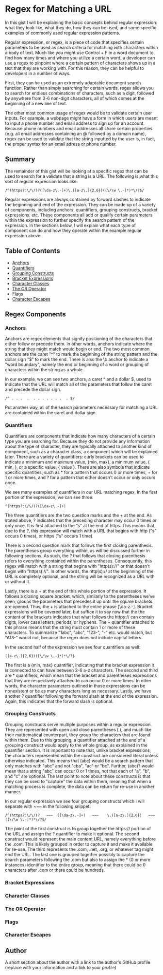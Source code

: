 # Regex for Matching a URL

In this gist I will be explaining the basic concepts behind regular expression: what they look like, what they do, how they can be used, and some specific examples of commonly used regular expression patterns.

Regular expression, or regex, is a piece of code that specifies certain parameters to be used as search criteria for matching with characters within a body of text.  Much like you might use Control + F in a word document to find how many times and where you utilize a certain word, a developer can use a regex to pinpoint where a certain pattern of characters shows up in a text that they are working with.  For this reason, they can be  helpful to developers in a number of ways.  

First, they can be used as an extremely adaptable document search function.  Rather than simply searching for certain words, regex allows you to search for endless combinations of characters, such as a digit, followed by anywhere from 3-6 non-digit characters, all of which comes at the beginning of a new line of text.

The other most common usage of regex would be to validate certain user inputs.  For example, a webpage might have a form in which users are meant to input a phone number and email address to sign up for an account.  Because phone numbers and email addresses all share certain properties (e.g. all email addresses containing an @ followed by a domain name), regex can be used to validate that the string inputted by the user is, in fact, the proper syntax for an email adress or phone number. 

## Summary

The remainder of this gist will be looking at a specific regex that can be used to search for a validate that a string is a URL.  The following is what this sort of regular expression looks like:

```
/^(https?:\/\/)?([\da-z\.-]+)\.([a-z\.]{2,6})([\/\w \.-]*)*\/?$/
```

Regular expressions are always contained by forward slashes to indicate the beginning and end of the expression.  They can be made up of a variety of components, including anchors, quantifiers, grouping constructs, bracket expressions, etc.  These components all add or qualify certain parameters within the expression to further specify the search pattern of the expression.  In the sections below, I will explain what each type of component can do and how they operate within the example regular expression above.

## Table of Contents

- [Anchors](#anchors)
- [Quantifiers](#quantifiers)
- [Grouping Constructs](#grouping-constructs)
- [Bracket Expressions](#bracket-expressions)
- [Character Classes](#character-classes)
- [The OR Operator](#the-or-operator)
- [Flags](#flags)
- [Character Escapes](#character-escapes)

## Regex Components

### Anchors
Anchors are regex elements that signify positioning of the characters that either follow or precede them.  In other words, anchors indicate where the string that they might match would begin or end.  The two most common anchors are the caret "^" to mark the beginning of the string pattern and the dollar sign "$" to mark the end.  There is also the \b anchor to indicate a "word boundary", namely the end or beginning of a word or grouping of characters within the string as a whole.

In our example, we can see two anchors, a caret ^ and a dollar $, used to indicate that the URL will match all of the parameters that follow the caret and precede the dollar sign. 

```
/^ . . .  .  . . . . . . .  . $/
```
Put another way, all of the search parameters necessary for matching a URL are contained within the caret and dollar sign.

### Quantifiers
Quantifiers are components that indicate how many characters of a certain type you are searching for.  Because they do not provide any information about the type of character, they are typically attached to another kind of component, such as a character class, a component which will be explained later.  There are a variety of quantifiers: curly brackets can be used to indicate a minimum and maximum value, {min, max}, a minimum value, { min, }, or a specific value, { value }. There are also symbols that indicate specific quantities, such as * for a pattern that occurs 0 or more times, + for 1 or more times, and ? for a pattern that either doesn't occur or only occurs once. 

We see many examples of quantifiers in our URL matching regex. In the first portion of the expression, we can see three:

```
^(https?:\/\/)?([\da-z\.-]+)
```

The three quantifiers are the two question marks and the + at the end.  As stated above, ? indicates that the preceding character may occur 0 times or only once.  It is first attached to the "s" at the end of https.  This means that, due to the ?, this expression will match  with a URL that begins with http ("s" occurs 0 times), or https ("s" occurs 1 time).

There is a second question mark that follows the first closing parenthesis.  The parentheses group everything within, as will be discussed further in following sections.  As such, the ? that follows that closing parenthesis refers to everything contained within the parentheses.  Consequently, this regex will match with a string that begins with "http(s)://" or that doesn't begin with "http(s)://".  In other words, the http(s):// at the beginning of the URL is completely optional, and the string will be recognized as a URL with or without it.

Lastly, there is a + at the end of this whole portion of the expression.  It follows a closing square bracket, which, similarly to the parentheses we've seen, groups the parameters that precedes it up until the square brackets are opened.  Thus, the + is attached to the entire phrase [\da-z\.-].  Bracket expressions will be covered later, but suffice it to say now that the the content of the brackets indicates that what follows the https:// can contain digits, lower case letters, periods, or hyphens. The  + quantifier attached to this phrase means that the string must contain 1 or more of these characters.  To summarize "1abc", "abc", "123-", "-" etc. would match, but "A13-" would not, because the regex does not include capital letters.

In the second half of the expression we see four quantifiers as well: 

```
([a-z\.]{2,6})([\/\w \.-]*)*\/?$
```

The first is a {min, max} quantifier, indicating that the bracket expression it is connected to can have between 2-6 a-z characters.  The second and third are * quantifiers, which mean that the bracket and parentheses expressions that they are respectively attached to can occur 0 or more times.  In other words, the character parameters outlined in those expressions can be nonexistent or be as many characters long as necessary.   Lastly, we have another ? quantifier following the forward slash at the end of the expression.   Again, this indicates that the forward slash is optional.

### Grouping Constructs
Grouping constructs serve multiple purposes within a regular expression.  They are represented with open and close parentheses (  ), and much like their mathematical counterpart, they group the characters that are found within them.  Due to this grouping, a quantifier attached at the end of a grouping construct would apply to the whole group, as explained in the quantifier section.  It is important to note that, unlike bracket expressions, the characters represented within the construct are considered literal unless otherwise indicated.  This means that (abc) would be a search pattern that only matches with "abc" and not "cba", "ac" or "bc".  Further, (abc)? would mean that a string "abc" can occur 0 or 1 times, not that each of "a", "b", and "c" are optional.  The last point to note about these constructs is that they can be used to "capture" the data within them, meaning that when a matching process is complete, the data can be return for re-use in another manner.

In our regular expression we see four grouping constructs which I will separate with ~~~ in the following snippet:

```
/^(https?:\/\/)?   ~~~  ([\da-z\.-]+)   ~~~    \.([a-z\.]{2,6})   ~~~   ([\/\w \.-]*)*\/?$/
```
The point of the first construct is to group together the https:// portion  of the URL and assign the ? quantifier to make it optional.  The  second construct would represent the main content URL, namely everything before the .com.  This is likely grouped in order to capture it and make it available for re-use.  The  third represents the  .com, .net, .org, or whatever tag might end the URL.  The last one is grouped together possibly to capture the search parameters following the .com but also to assign the *  (0 or more instances) identifier to  the entire group, meaning that there could be 0 characters after .com or there could be hundreds.

### Bracket Expressions

### Character Classes

### The OR Operator

### Flags

### Character Escapes

## Author

A short section about the author with a link to the author's GitHub profile (replace with your information and a link to your profile)
